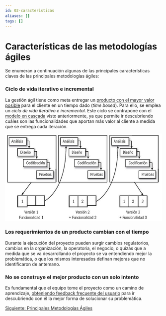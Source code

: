 ```yaml
---
id: 02-caracteristicas
aliases: []
tags: []
---
```


# Características de las metodologías ágiles

Se enumeran a continuación algunas de las principales características claves de las principales metodologías ágiles:

### Ciclo de vida iterativo e incremental
La gestión ágil tiene como meta entregar un <u>producto con el mayor valor posible</u> para el cliente en un tiempo dado (*time boxed*).
Para ello, se emplea un *ciclo de vida iterativo e incremental*. Este ciclo se contrapone con el [modelo en cascada](00-index.md#Introducción) visto anteriormente, ya que permite ir descubriendo cuáles son las funcionalidades que aportan más valor al cliente a medida que se entrega cada iteración.

![ciclo iterativo-incremental](../assets/metodologias_agiles/iterativo-incremental.jpg)
### Los requerimientos de un producto cambian con el tiempo
Durante la ejecución del proyecto pueden surgir cambios regulatorios, cambios en la organización, la operatoria, el negocio, o quizás que a medida que se va desarrollando el proyecto se va entendiendo mejor la problemática, o que los mismos interesados definan mejoras que no identificaron de antemano.

### No se construye el mejor producto con un solo intento
Es fundamental que el equipo tome el proyecto como un camino de aprendizaje, <u>obteniendo feedback frecuente del usuario</u> para ir descubriendo con él la mejor forma de solucionar su problemática.

[Siguiente: Principales Metodologías Ágiles](03-principales-metodologias.md)
